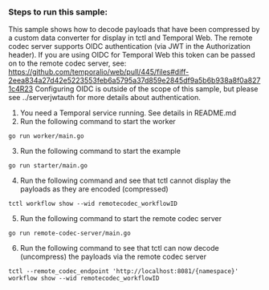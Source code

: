 ### Steps to run this sample:

This sample shows how to decode payloads that have been compressed by a custom data converter for display in tctl and Temporal Web.
The remote codec server supports OIDC authentication (via JWT in the Authorization header).
If you are using OIDC for Temporal Web this token can be passed on to the remote codec server, see:
https://github.com/temporalio/web/pull/445/files#diff-2eea834a27d42e5223553feb6a5795a37d859e2845df9a5b6b938a8f0a8271c4R23
Configuring OIDC is outside of the scope of this sample, but please see ../serverjwtauth for more details about authentication.

1) You need a Temporal service running. See details in README.md
2) Run the following command to start the worker
```
go run worker/main.go
```
3) Run the following command to start the example
```
go run starter/main.go
```
4) Run the following command and see that tctl cannot display the payloads as they are encoded (compressed)
```
tctl workflow show --wid remotecodec_workflowID
```
5) Run the following command to start the remote codec server
```
go run remote-codec-server/main.go
```
6) Run the following command to see that tctl can now decode (uncompress) the payloads via the remote codec server
```
tctl --remote_codec_endpoint 'http://localhost:8081/{namespace}' workflow show --wid remotecodec_workflowID
```
